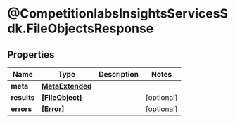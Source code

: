 # @CompetitionlabsInsightsServicesSdk.FileObjectsResponse

## Properties

Name | Type | Description | Notes
------------ | ------------- | ------------- | -------------
**meta** | [**MetaExtended**](MetaExtended.md) |  | 
**results** | [**[FileObject]**](FileObject.md) |  | [optional] 
**errors** | [**[Error]**](Error.md) |  | [optional] 


